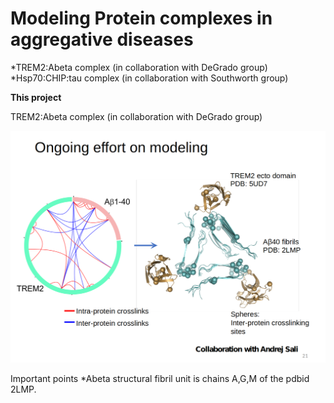 # Modeling Protein complexes in aggregative diseases
*TREM2:Abeta complex (in collaboration with DeGrado group)
*Hsp70:CHIP:tau complex (in collaboration with Southworth group)


**This project**

TREM2:Abeta complex (in collaboration with DeGrado group)


![Haifan_desc](./TREM2_bill_outlook.png)

Important points
*Abeta structural fibril unit is chains A,G,M of the pdbid 2LMP.
